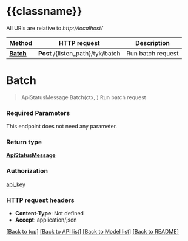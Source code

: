 # {{classname}}

All URIs are relative to *http://localhost/*

Method | HTTP request | Description
------------- | ------------- | -------------
[**Batch**](BatchRequestsApi.md#Batch) | **Post** /{listen_path}/tyk/batch | Run batch request

# **Batch**
> ApiStatusMessage Batch(ctx, )
Run batch request

### Required Parameters
This endpoint does not need any parameter.

### Return type

[**ApiStatusMessage**](apiStatusMessage.md)

### Authorization

[api_key](../README.md#api_key)

### HTTP request headers

 - **Content-Type**: Not defined
 - **Accept**: application/json

[[Back to top]](#) [[Back to API list]](../README.md#documentation-for-api-endpoints) [[Back to Model list]](../README.md#documentation-for-models) [[Back to README]](../README.md)

